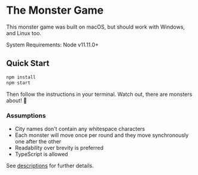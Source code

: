 # The Monster Game

This monster game was built on macOS, but should work with Windows, and Linux too.

System Requirements: Node v11.11.0+

## Quick Start

```sh
npm install
npm start
```

Then follow the instructions in your terminal. Watch out, there are monsters about! 👾

### Assumptions

-   City names don't contain any whitespace characters
-   Each monster will move once per round and they move synchronously one after the other
-   Readability over brevity is preferred
-   TypeScript is allowed

See [descriptions](https://github.com/sweeetland/monsters/blob/master/data/description.txt) for further details.
